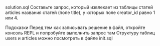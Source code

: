 solution.sql
Составьте запрос, который извлекает из таблицы статей articles названия статей (поле title), у которых поле creator_id равно 1 или 4.

Подсказки
Перед тем как записывать решение в файл, откройте консоль REPL и попробуйте выполнить запрос там
Структуру таблиц users и articles можно посмотреть в файле init.sql